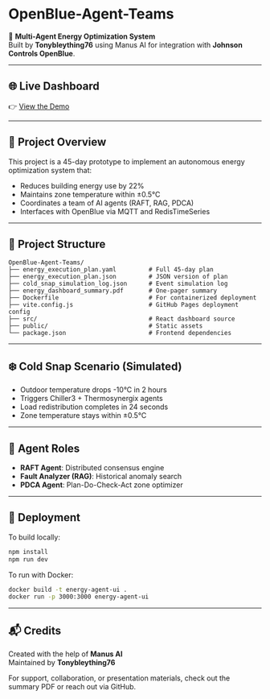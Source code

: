 # OpenBlue-Agent-Teams

🚀 **Multi-Agent Energy Optimization System**  
Built by **Tonybleything76** using Manus AI for integration with **Johnson Controls OpenBlue**.

---

## 🌐 Live Dashboard
👉 [View the Demo](https://tonybleything76.github.io/OpenBlue-Agent-Teams/)

---

## 📘 Project Overview
This project is a 45-day prototype to implement an autonomous energy optimization system that:

- Reduces building energy use by 22%
- Maintains zone temperature within ±0.5°C
- Coordinates a team of AI agents (RAFT, RAG, PDCA)
- Interfaces with OpenBlue via MQTT and RedisTimeSeries

---

## 📂 Project Structure

```
OpenBlue-Agent-Teams/
├── energy_execution_plan.yaml         # Full 45-day plan
├── energy_execution_plan.json         # JSON version of plan
├── cold_snap_simulation_log.json      # Event simulation log
├── energy_dashboard_summary.pdf       # One-pager summary
├── Dockerfile                         # For containerized deployment
├── vite.config.js                     # GitHub Pages deployment config
├── src/                               # React dashboard source
├── public/                            # Static assets
└── package.json                       # Frontend dependencies
```

---

## ❄️ Cold Snap Scenario (Simulated)
- Outdoor temperature drops -10°C in 2 hours
- Triggers Chiller3 + Thermosynergix agents
- Load redistribution completes in 24 seconds
- Zone temperature stays within ±0.5°C

---

## 🧠 Agent Roles
- **RAFT Agent**: Distributed consensus engine
- **Fault Analyzer (RAG)**: Historical anomaly search
- **PDCA Agent**: Plan-Do-Check-Act zone optimizer

---

## 🐳 Deployment
To build locally:
```bash
npm install
npm run dev
```
To run with Docker:
```bash
docker build -t energy-agent-ui .
docker run -p 3000:3000 energy-agent-ui
```

---

## 📬 Credits
Created with the help of **Manus AI**  
Maintained by **Tonybleything76**

For support, collaboration, or presentation materials, check out the summary PDF or reach out via GitHub.
